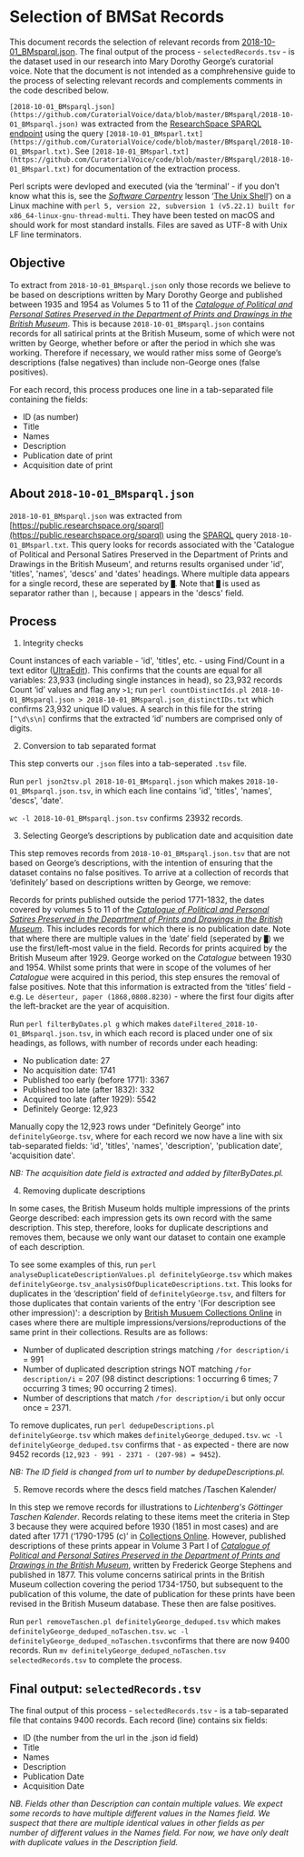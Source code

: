 # Selection of BMSat Records

This document records the selection of relevant records from [2018-10-01_BMsparql.json](https://github.com/CuratorialVoice/data/blob/master/BMsparql/2018-10-01_BMsparql.json). The final output of the process - `selectedRecords.tsv` - is the dataset used in our research into Mary Dorothy George’s curatorial voice. Note that the document is not intended as a comphrehensive guide to the process of selecting relevant records and complements comments in the code described below.

`[2018-10-01_BMsparql.json](https://github.com/CuratorialVoice/data/blob/master/BMsparql/2018-10-01_BMsparql.json)` was extracted from the [ResearchSpace SPARQL endpoint](https://public.researchspace.org/sparql) using the query `[2018-10-01_BMsparl.txt](https://github.com/CuratorialVoice/code/blob/master/BMsparql/2018-10-01_BMsparl.txt)`. See `[2018-10-01_BMsparl.txt](https://github.com/CuratorialVoice/code/blob/master/BMsparql/2018-10-01_BMsparl.txt)` for documentation of the extraction process.

Perl scripts were devloped and executed (via the ‘terminal’ - if you don’t know what this is, see the *[Software Carpentry](https://software-carpentry.org/)* lesson ‘[The Unix Shell](https://swcarpentry.github.io/shell-novice/)’) on a Linux machine with `perl 5, version 22, subversion 1 (v5.22.1) built for x86_64-linux-gnu-thread-multi`. They have been tested on macOS and should work for most standard installs. Files are saved as UTF-8 with Unix LF line terminators.

## Objective

To extract from `2018-10-01_BMsparql.json` only those records we believe to be based on descriptions written by Mary Dorothy George and published between 1935 and 1954 as Volumes 5 to 11 of the *[Catalogue of Political and Personal Satires Preserved in the Department of Prints and Drawings in the British Museum](https://en.wikipedia.org/wiki/Catalogue_of_Political_and_Personal_Satires_Preserved_in_the_Department_of_Prints_and_Drawings_in_the_British_Museum)*. This is because `2018-10-01_BMsparql.json` contains records for all satirical prints at the British Museum, some of which were not written by George, whether before or after the period in which she was working. Therefore if necessary, we would rather miss some of George’s descriptions (false negatives) than include non-George ones (false positives).

For each record, this process produces one line in a tab-separated file containing the fields: 

- ID (as number)
- Title
- Names
- Description
- Publication date of print
- Acquisition date of print

## About `2018-10-01_BMsparql.json`

`2018-10-01_BMsparql.json` was extracted from [https://public.researchspace.org/sparql](https://public.researchspace.org/sparql) using the [SPARQL](https://en.wikipedia.org/wiki/SPARQL) query `2018-10-01_BMsparl.txt`. This query looks for records associated with the 'Catalogue of Political and Personal Satires Preserved in the Department of Prints and Drawings in the British Museum', and returns results organised under 'id', 'titles', 'names', 'descs' and 'dates' headings. Where multiple data appears for a single record, these are seperated by `█`. Note that `█` is used as separator rather than `|`, because `|` appears in the 'descs' field.

## Process

1. Integrity checks

Count instances of each variable - 'id', 'titles', etc. - using Find/Count in a text editor ([UltraEdit](https://www.ultraedit.com/)). This confirms that the counts are equal for all variables: 23,933 (including single instances in head), so 23,932 records
Count ‘id’ values and flag any `>1`; run `perl countDistinctIds.pl 2018-10-01_BMsparql.json > 2018-10-01_BMsparql.json_distinctIDs.txt` which confirms 23,932 unique ID values. A search in this file for the string `[^\d\s\n]` confirms that the extracted ‘id’ numbers are comprised only of digits.

2. Conversion to tab separated format

This step converts our `.json` files into a tab-seperated `.tsv` file.

Run `perl json2tsv.pl 2018-10-01_BMsparql.json` which makes `2018-10-01_BMsparql.json.tsv`, in which each line contains 'id', 'titles', 'names', 'descs', 'date'.

`wc -l 2018-10-01_BMsparql.json.tsv` confirms 23932 records.

3. Selecting George’s descriptions by publication date and acquisition date

This step removes records from `2018-10-01_BMsparql.json.tsv` that are not based on George’s descriptions, with the intention of ensuring that the dataset contains no false positives. To arrive at a collection of records that ‘definitely’ based on descriptions written by George, we remove:

Records for prints published outside the period 1771-1832, the dates covered by volumes 5 to 11 of the *[Catalogue of Political and Personal Satires Preserved in the Department of Prints and Drawings in the British Museum](https://en.wikipedia.org/wiki/Catalogue_of_Political_and_Personal_Satires_Preserved_in_the_Department_of_Prints_and_Drawings_in_the_British_Museum)*. This includes records for which there is no publication date. Note that where there are multiple values in the ‘date’ field (seperated by `█`) we use the first/left-most value in the field.
Records for prints acquired by the British Museum after 1929. George worked on the *Catalogue* between 1930 and 1954. Whilst some prints that were in scope of the volumes of her *Catalogue* were acquired in this period, this step ensures the removal of false positives. Note that this information is extracted from the ‘titles’ field - e.g. `Le déserteur, paper (1868,0808.8230)` - where the first four digits after the left-bracket are the year of acquisition.

Run `perl filterByDates.pl g` which makes `dateFiltered_2018-10-01_BMsparql.json.tsv`, in which each record is placed under one of six headings, as follows, with number of records under each heading:

- No publication date: 27 
- No acquisition date: 1741
- Published too early (before 1771): 3367
- Published too late (after 1832): 332
- Acquired too late (after 1929): 5542
- Definitely George: 12,923

Manually copy the 12,923 rows under “Definitely George” into `definitelyGeorge.tsv`, where for each record we now have a line with six tab-separated fields: 'id', 'titles', 'names', 'description', 'publication date', 'acquisition date'.

*NB: The acquisition date field is extracted and added by filterByDates.pl.*

4. Removing duplicate descriptions

In some cases, the British Museum holds multiple impressions of the prints George described: each impression gets its own record with the same description. This step, therefore, looks for duplicate descriptions and removes them, because we only want our dataset to contain one example of each description.

To see some examples of this, run `perl analyseDuplicateDescriptionValues.pl definitelyGeorge.tsv` which makes `definitelyGeorge.tsv_analysisOfDuplicateDescriptions.txt`. This looks for duplicates in the ‘description’ field of `definitelyGeorge.tsv`, and filters for those duplicates that contain varients of the entry '(For description see other impression)': a description by [British Musuem Collections Online](https://www.britishmuseum.org/research/collection_online/search.aspx) in cases where there are multiple impressions/versions/reproductions of the same print in their collections. Results are as follows:

- Number of duplicated description strings matching `/for description/i`  =  991
- Number of duplicated description strings NOT matching `/for description/i`  =  207 (98 distinct descriptions: 1 occurring 6 times; 7 occurring 3 times; 90 occurring 2 times).
- Number of descriptions that match `/for description/i` but only occur once = 2371.

To remove duplicates, run `perl dedupeDescriptions.pl definitelyGeorge.tsv` which makes `definitelyGeorge_deduped.tsv`. `wc -l definitelyGeorge_deduped.tsv` confirms that - as expected - there are now 9452 records (`12,923 - 991 - 2371 - (207-98) = 9452`).

*NB: The ID field is changed from url to number by dedupeDescriptions.pl.*

5. Remove records where the descs field matches /Taschen Kalender/

In this step we remove records for illustrations to *Lichtenberg's Göttinger Taschen Kalender*. Records relating to these items meet the criteria in Step 3 because they were acquired before 1930 (1851 in most cases) and are dated after 1771 (‘1790-1795 (c)’ in [Collections Online](https://www.britishmuseum.org/research/collection_online/collection_object_details.aspx?objectId=1597036&partId=1&searchText=Taschen+Kalender&page=1). However, published descriptions of these prints appear in Volume 3 Part I of *[Catalogue of Political and Personal Satires Preserved in the Department of Prints and Drawings in the British Museum](https://en.wikipedia.org/wiki/Catalogue_of_Political_and_Personal_Satires_Preserved_in_the_Department_of_Prints_and_Drawings_in_the_British_Museum)*, written by Frederick George Stephens and published in 1877. This volume concerns satirical prints in the British Museum collection covering the period 1734-1750, but subsequent to the publication of this volume, the date of publication for these prints have been revised in the British Museum database. These then are false positives.

Run `perl removeTaschen.pl definitelyGeorge_deduped.tsv`
which makes `definitelyGeorge_deduped_noTaschen.tsv`. `wc -l definitelyGeorge_deduped_noTaschen.tsv`confirms that there are now 9400 records. Run `mv definitelyGeorge_deduped_noTaschen.tsv selectedRecords.tsv` to complete the process.  

## Final output: `selectedRecords.tsv`

The final output of this process - `selectedRecords.tsv` - is a tab-separated file that contains 9400 records. Each record (line) contains six fields:

- ID (the number from the url in the .json id field)
- Title
- Names
- Description
- Publication Date
- Acquisition Date

*NB. Fields other than Description can contain multiple values. We expect some records to have multiple different values in the Names field. We suspect that there are multiple identical values in other fields as per number of different values in the Names field. For now, we have only dealt with duplicate values in the Description field.*
